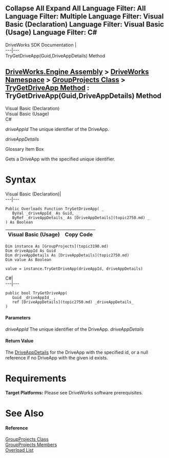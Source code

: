        

 Collapse All Expand All  Language Filter: All  Language Filter: Multiple  Language Filter: Visual Basic (Declaration) Language Filter: Visual Basic (Usage) Language Filter: C#  
---  
DriveWorks SDK Documentation  |   
---|---  
TryGetDriveApp(Guid,DriveAppDetails) Method   
  
[DriveWorks.Engine Assembly](topic2156.md) > [DriveWorks Namespace](topic2159.md) > [GroupProjects Class](topic3190.md) > [TryGetDriveApp Method](topic3227.md) : TryGetDriveApp(Guid,DriveAppDetails) Method  
---  
  
Visual Basic (Declaration)    
Visual Basic (Usage)    
C# 

_driveAppId_
    The unique identifier of the DriveApp.

_driveAppDetails_
    

Glossary Item Box

Gets a DriveApp with the specified unique identifier. 

# Syntax

Visual Basic (Declaration)|   
---|---  
      
    
    Public Overloads Function TryGetDriveApp( _
       ByVal _driveAppId_ As Guid, _
       ByRef _driveAppDetails_ As [DriveAppDetails](topic2750.md) _
    ) As Boolean  
  
Visual Basic (Usage)| Copy Code  
---|---  
      
    
    Dim instance As [GroupProjects](topic3190.md)
    Dim driveAppId As Guid
    Dim driveAppDetails As [DriveAppDetails](topic2750.md)
    Dim value As Boolean
     
    value = instance.TryGetDriveApp(driveAppId, driveAppDetails)  
  
C#|   
---|---  
      
    
    public bool TryGetDriveApp( 
       Guid _driveAppId_ ,
       ref [DriveAppDetails](topic2750.md) _driveAppDetails_
    )  
  
#### Parameters

 _driveAppId_
    The unique identifier of the DriveApp.
_driveAppDetails_
    

#### Return Value

The [DriveAppDetails](topic2750.md) for the DriveApp with the specified id, or a null reference if no DriveApp with the given id exists.

# Requirements

**Target Platforms:** Please see DriveWorks software prerequisites.

# See Also

#### Reference

[GroupProjects Class](topic3190.md)   
[GroupProjects Members](topic3191.md)   
[Overload List](topic3227.md)


